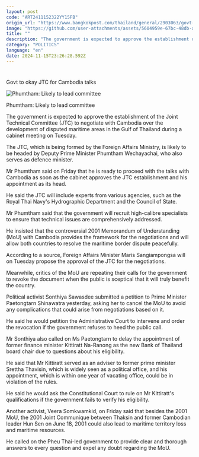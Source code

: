 ```yaml
---
layout: post
code: "ART2411152322YY15FB"
origin_url: "https://www.bangkokpost.com/thailand/general/2903063/govt-to-okay-jtc-for-cambodia-talks"
image: "https://github.com/user-attachments/assets/5604959e-67bc-48db-a609-ed1f271ddc4d"
title: ""
description: "The government is expected to approve the establishment of the Joint Technical Committee (JTC) to negotiate with Cambodia over the development of disputed maritime areas in the Gulf of Thailand during a cabinet meeting on Tuesday."
category: "POLITICS"
language: "en"
date: 2024-11-15T23:26:28.592Z
---
```


# 

Govt to okay JTC for Cambodia talks

![Phumtham: Likely to lead committee](https://github.com/user-attachments/assets/c9089700-d9b4-4802-8f3b-e5e29c5cfca6)

Phumtham: Likely to lead committee

The government is expected to approve the establishment of the Joint Technical Committee (JTC) to negotiate with Cambodia over the development of disputed maritime areas in the Gulf of Thailand during a cabinet meeting on Tuesday.

The JTC, which is being formed by the Foreign Affairs Ministry, is likely to be headed by Deputy Prime Minister Phumtham Wechayachai, who also serves as defence minister.

Mr Phumtham said on Friday that he is ready to proceed with the talks with Cambodia as soon as the cabinet approves the JTC establishment and his appointment as its head.

He said the JTC will include experts from various agencies, such as the Royal Thai Navy's Hydrographic Department and the Council of State.

Mr Phumtham said that the government will recruit high-calibre specialists to ensure that technical issues are comprehensively addressed.

He insisted that the controversial 2001 Memorandum of Understanding (MoU) with Cambodia provides the framework for the negotiations and will allow both countries to resolve the maritime border dispute peacefully.

According to a source, Foreign Affairs Minister Maris Sangiampongsa will on Tuesday propose the approval of the JTC for the negotiations.

Meanwhile, critics of the MoU are repeating their calls for the government to revoke the document when the public is sceptical that it will truly benefit the country.

Political activist Sonthiya Sawasdee submitted a petition to Prime Minister Paetongtarn Shinawatra yesterday, asking her to cancel the MoU to avoid any complications that could arise from negotiations based on it.

He said he would petition the Administrative Court to intervene and order the revocation if the government refuses to heed the public call.

Mr Sonthiya also called on Ms Paetongtarn to delay the appointment of former finance minister Kittiratt Na-Ranong as the new Bank of Thailand board chair due to questions about his eligibility.

He said that Mr Kittiratt served as an adviser to former prime minister Srettha Thavisin, which is widely seen as a political office, and his appointment, which is within one year of vacating office, could be in violation of the rules.

He said he would ask the Constitutional Court to rule on Mr Kittiratt's qualifications if the government fails to verify his eligibility.

Another activist, Veera Somkwamkid, on Friday said that besides the 2001 MoU, the 2001 Joint Communique between Thaksin and former Cambodian leader Hun Sen on June 18, 2001 could also lead to maritime territory loss and maritime resources.

He called on the Pheu Thai-led government to provide clear and thorough answers to every question and expel any doubt regarding the MoU.